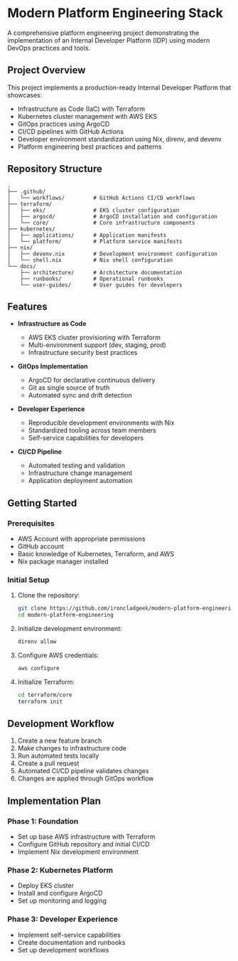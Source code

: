 # Modern Platform Engineering Stack

A comprehensive platform engineering project demonstrating the implementation of an Internal Developer Platform (IDP) using modern DevOps practices and tools.

## Project Overview

This project implements a production-ready Internal Developer Platform that showcases:

- Infrastructure as Code (IaC) with Terraform
- Kubernetes cluster management with AWS EKS
- GitOps practices using ArgoCD
- CI/CD pipelines with GitHub Actions
- Developer environment standardization using Nix, direnv, and devenv
- Platform engineering best practices and patterns

## Repository Structure

```
.
├── .github/
│   └── workflows/         # GitHub Actions CI/CD workflows
├── terraform/
│   ├── eks/               # EKS cluster configuration
│   ├── argocd/            # ArgoCD installation and configuration
│   └── core/              # Core infrastructure components
├── kubernetes/
│   ├── applications/      # Application manifests
│   └── platform/          # Platform service manifests
├── nix/
│   ├── devenv.nix         # Development environment configuration
│   └── shell.nix          # Nix shell configuration
└── docs/
    ├── architecture/      # Architecture documentation
    ├── runbooks/          # Operational runbooks
    └── user-guides/       # User guides for developers
```

## Features

- **Infrastructure as Code**
  - AWS EKS cluster provisioning with Terraform
  - Multi-environment support (dev, staging, prod)
  - Infrastructure security best practices

- **GitOps Implementation**
  - ArgoCD for declarative continuous delivery
  - Git as single source of truth
  - Automated sync and drift detection

- **Developer Experience**
  - Reproducible development environments with Nix
  - Standardized tooling across team members
  - Self-service capabilities for developers

- **CI/CD Pipeline**
  - Automated testing and validation
  - Infrastructure change management
  - Application deployment automation

## Getting Started

### Prerequisites

- AWS Account with appropriate permissions
- GitHub account
- Basic knowledge of Kubernetes, Terraform, and AWS
- Nix package manager installed

### Initial Setup

1. Clone the repository:
   ```bash
   git clone https://github.com/ironcladgeek/modern-platform-engineering
   cd modern-platform-engineering
   ```

2. Initialize development environment:
   ```bash
   direnv allow
   ```

3. Configure AWS credentials:
   ```bash
   aws configure
   ```

4. Initialize Terraform:
   ```bash
   cd terraform/core
   terraform init
   ```

## Development Workflow

1. Create a new feature branch
2. Make changes to infrastructure code
3. Run automated tests locally
4. Create a pull request
5. Automated CI/CD pipeline validates changes
6. Changes are applied through GitOps workflow

## Implementation Plan

### Phase 1: Foundation
- Set up base AWS infrastructure with Terraform
- Configure GitHub repository and initial CI/CD
- Implement Nix development environment

### Phase 2: Kubernetes Platform
- Deploy EKS cluster
- Install and configure ArgoCD
- Set up monitoring and logging

### Phase 3: Developer Experience
- Implement self-service capabilities
- Create documentation and runbooks
- Set up development workflows
